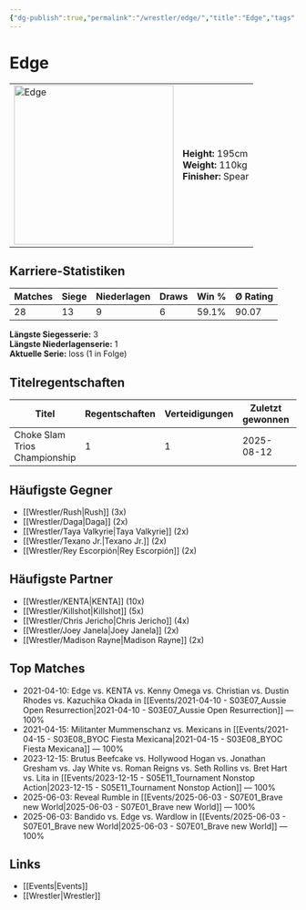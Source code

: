 ```yaml
---
{"dg-publish":true,"permalink":"/wrestler/edge/","title":"Edge","tags":["wrestler"],"noteIcon":""}
---
```



# Edge

<table>
        <tr>
        <td><img src="https://github.com/CptSpaulding1980/choke-slam-wrestling/releases/download/images/Edge.png" width="280" alt="Edge"></td>
        <td>
        <b>Height:</b> 195cm<br>
        <b>Weight:</b> 110kg<br>
        <b>Finisher:</b> Spear<br>
        </td>
        </tr>
        </table>
        
## Karriere-Statistiken

| Matches | Siege | Niederlagen | Draws | Win % | Ø Rating |
|---------|-------|-------------|-------|-------|-----------|
| 28 | 13 | 9 | 6 | 59.1% | 90.07 |

**Längste Siegesserie:** 3<br>**Längste Niederlagenserie:** 1<br>**Aktuelle Serie:** loss (1 in Folge)

## Titelregentschaften
| Titel | Regentschaften | Verteidigungen | Zuletzt gewonnen | Aktuell |
|-------|---------------|----------------|------------------|---------|
| Choke Slam Trios Championship | 1 | 1 | 2025-08-12 |  |


## Häufigste Gegner
- [[Wrestler/Rush\|Rush]] (3x)
- [[Wrestler/Daga\|Daga]] (2x)
- [[Wrestler/Taya Valkyrie\|Taya Valkyrie]] (2x)
- [[Wrestler/Texano Jr.\|Texano Jr.]] (2x)
- [[Wrestler/Rey Escorpión\|Rey Escorpión]] (2x)

## Häufigste Partner
- [[Wrestler/KENTA\|KENTA]] (10x)
- [[Wrestler/Killshot\|Killshot]] (5x)
- [[Wrestler/Chris Jericho\|Chris Jericho]] (4x)
- [[Wrestler/Joey Janela\|Joey Janela]] (2x)
- [[Wrestler/Madison Rayne\|Madison Rayne]] (2x)

## Top Matches
- 2021-04-10: Edge vs. KENTA vs. Kenny Omega vs. Christian vs. Dustin Rhodes vs. Kazuchika Okada in [[Events/2021-04-10 - S03E07_Aussie Open Resurrection\|2021-04-10 - S03E07_Aussie Open Resurrection]] — 100%
- 2021-04-15: Militanter Mummenschanz vs. Mexicans in [[Events/2021-04-15 - S03E08_BYOC Fiesta Mexicana\|2021-04-15 - S03E08_BYOC Fiesta Mexicana]] — 100%
- 2023-12-15: Brutus Beefcake vs. Hollywood Hogan vs. Jonathan Gresham vs. Jay White vs. Roman Reigns vs. Seth Rollins vs. Bret Hart vs. Lita in [[Events/2023-12-15 - S05E11_Tournament Nonstop Action\|2023-12-15 - S05E11_Tournament Nonstop Action]] — 100%
- 2025-06-03: Reveal Rumble in [[Events/2025-06-03 - S07E01_Brave new World\|2025-06-03 - S07E01_Brave new World]] — 100%
- 2025-06-03: Bandido vs. Edge vs. Wardlow in [[Events/2025-06-03 - S07E01_Brave new World\|2025-06-03 - S07E01_Brave new World]] — 100%

## Links
- [[Events\|Events]]
- [[Wrestler\|Wrestler]]
